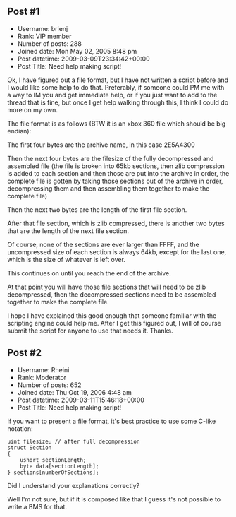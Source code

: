 ## Post #1
- Username: brienj
- Rank: VIP member
- Number of posts: 288
- Joined date: Mon May 02, 2005 8:48 pm
- Post datetime: 2009-03-09T23:34:42+00:00
- Post Title: Need help making script!

Ok, I have figured out a file format, but I have not written a script before and I would like some help to do that.  Preferably, if someone could PM me with a way to IM you and get immediate help, or if you just want to add to the thread that is fine, but once I get help walking through this, I think I could do more on my own.

The file format is as follows (BTW it is an xbox 360 file which should be big endian):

The first four bytes are the archive name, in this case 2E5A4300

Then the next four bytes are the filesize of the fully decompressed and assembled file (the file is broken into 65kb sections, then zlib compression is added to each section and then those are put into the archive in order, the complete file is gotten by taking those sections out of the archive in order, decompressing them and then assembling them together to make the complete file)

Then the next two bytes are the length of the first file section.

After that file section, which is zlib compressed, there is another two bytes that are the length of the next file section.

Of course, none of the sections are ever larger than FFFF, and the uncompressed size of each section is always 64kb, except for the last one, which is the size of whatever is left over.

This continues on until you reach the end of the archive.

At that point you will have those file sections that will need to be zlib decompressed, then the decompressed sections need to be assembled together to make the complete file.

I hope I have explained this good enough that someone familiar with the scripting engine could help me.  After I get this figured out, I will of course submit the script for anyone to use that needs it.  Thanks.
## Post #2
- Username: Rheini
- Rank: Moderator
- Number of posts: 652
- Joined date: Thu Oct 19, 2006 4:48 am
- Post datetime: 2009-03-11T15:46:18+00:00
- Post Title: Need help making script!

If you want to present a file format, it's best practice to use some C-like notation:

```
uint filesize; // after full decompression
struct Section
{
	ushort sectionLength;
	byte data[sectionLength];
} sections[numberOfSections];
```

Did I understand your explanations correctly?

Well I'm not sure, but if it is composed like that I guess it's not possible to write a BMS for that.

